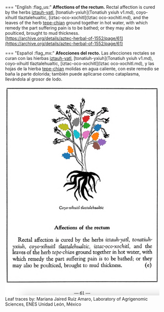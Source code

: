 
=== "English :flag_us:"
    **Affections of the rectum.** Rectal affection is cured by the herbs [iztauh-yatl](Iztauyattl.md), [tonatiuh-yxiuh](Tonatiuh yxiuh v1.md), coyo-xihuitl tlaztalehualtic, [iztac-oco-xochitl](Iztac oco-xochitl.md), and the leaves of the herb [tepe-chian](Tepe-chian.md) ground together in hot water, with which remedy the part suffering pain is to be bathed; or they may also be poulticed, brought to mud thickness.  
    [https://archive.org/details/aztec-herbal-of-1552/page/61](https://archive.org/details/aztec-herbal-of-1552/page/61)  


=== "Español :flag_mx:"
    **Afecciones del recto.** Las afecciones rectales se curan con las hierbas [iztauh-yatl](Iztauyattl.md), [tonatiuh-yxiuh](Tonatiuh yxiuh v1.md), coyo-xihuitl tlaztalehualtic, [iztac-oco-xochitl](Iztac oco-xochitl.md), y las hojas de la hierba [tepe-chian](Tepe-chian.md) molidas en agua caliente, con este remedio se baña la parte dolorida; también puede aplicarse como cataplasma, llevándola al grosor de lodo.  


![M_p061.png](assets/M_p061.png)  
Leaf traces by: Mariana Jaired Ruíz Amaro, Laboratory of Agrigenomic Sciences, ENES Unidad León, México  